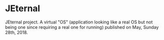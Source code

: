 # JEternal

JEternal project. A virtual "OS" (application looking like a real OS but not being one since requiring a real one for running) published on May, Sunday 28th, 2018.
